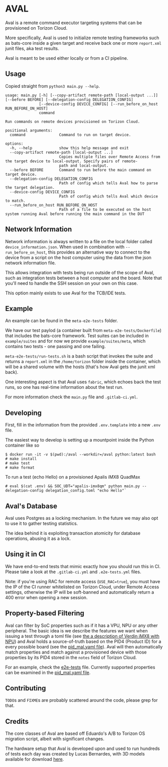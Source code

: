 # AVAL
Aval is a remote command executor targeting systems that can be provisioned on Torizon Cloud.

More specifically, Aval is used to initialize remote testing frameworks such as bats-core inside a given target and receive back one or more `report.xml` junit files, aka test results.

Aval is meant to be used either locally or from a CI pipeline.

## Usage

Copied straight from `python3 main.py --help`.

```
usage: main.py [-h] [--copy-artifact remote-path [local-output ...]] [--before BEFORE] [--delegation-config DELEGATION_CONFIG]
               [--device-config DEVICE_CONFIG] [--run_before_on_host RUN_BEFORE_ON_HOST]
               command

Run commands on remote devices provisioned on Torizon Cloud.

positional arguments:
  command               Command to run on target device.

options:
  -h, --help            show this help message and exit
  --copy-artifact remote-path [local-output ...]
                        Copies multiple files over Remote Access from the target device to local-output. Specify pairs of remote-
                        path and local-output.
  --before BEFORE       Command to run before the main command on target device.
  --delegation-config DELEGATION_CONFIG
                        Path of config which tells Aval how to parse the target delegation.
  --device-config DEVICE_CONFIG
                        Path of config which tells Aval which device to match.
  --run_before_on_host RUN_BEFORE_ON_HOST
                        Path of a file to be executed on the host system running Aval before running the main command in the DUT
```

## Network Information

Network information is always written to a file on the local folder called `device_information.json`. When used in combination with `--run_before_on_host`, this provides an alternative way to connect to the device from a script on the host computer using the data from the json network information file.

This allows integration with tests being run outside of the scope of Aval, such as integration tests between a host computer and the board. Note that you'll need to handle the SSH session on your own on this case.

This option mainly exists to use Aval for the TCB/IDE tests.

## Example

An example can be found in the `meta-e2e-tests` folder.

We have our test paylod (a container built from `meta-e2e-tests/Dockerfile`) that includes the bats-core framework. Test suites can be included in `example/suites` and for now we provide `example/suites/meta`, which contains two tests - one passing and one failing.

`meta-e2e-tests/run-tests.sh` is a bash script that invokes the suite and returns a `report.xml` in the `/home/torizon` folder inside the container, which will be a shared volume with the hosts (that's how Aval gets the junit xml back).

One interesting aspect is that Aval uses `fabric`, which echoes back the test runs, so one has real-time information about the test run.

For more information check the `main.py` file and `.gitlab-ci.yml`.

## Developing 

First, fill in the information from the provided `.env.template` into a new `.env` file.

The easiest way to develop is setting up a mountpoint inside the Python container like so

```
$ docker run -it -v $(pwd):/aval --workdir=/aval python:latest bash
# make install
# make test
# make format
```

To run a test (echo Hello) on a provisioned Apalis iMX8 QuadMax
```
# eval $(cat .env) && SOC_UDT="apalis-imx8qm" python main.py --delegation-config delegation_config.toml "echo Hello"`
```

## Aval's Database

Aval uses Postgres as a locking mechanism. In the future we may also opt to use it to gather testing statistics.

The idea behind it is exploiting transaction atomicity for database operations, abusing it as a lock.

## Using it in CI

We have end-to-end tests that mimic exactly how you should run this in CI. Please take a look at the `.gitlab-ci.yml` and `.e2e-tests.yml` files.

Note: if you're using RAC for remote access (`USE_RAC=true`), you must have the IP of the CI runner whitelisted on Torizon Cloud, under Remote Access settings, otherwise the IP will be soft-banned and automatically return a 400 error when opening a new session.

## Property-based Filtering

Aval can filter by SoC properties such as if it has a VPU, NPU or any other peripheral. The basic idea is we describe the features we want when issuing a test
through a toml file (see [the a description of Verdin iMX8 with NPU](./verdin-imx8mpq-npu.toml)) and Aval holds a source-of-truth based on the PID4 (Product ID)
for a every possible board (see the [pid_mal.yaml file](./pid_map.yaml)). Aval will then automatically match properties and match against a provisioned
device with those properties by its PID4 stored in the `notes` field of Torizon Cloud.

For an example, check the [e2e-tests](./e2e-tests.yml) file. Currently supported properties can be examined in the [pid_mal.yaml file](./pid_map.yaml).

## Contributing

`TODO`s and `FIXME`s are probably scattered around the code, please grep for that.

## Credits

The core classes of Aval are based off Eduardo's A/B to Torizon OS migration script, albeit with significant changes.

The hardware setup that Aval is developed upon and used to run hundreds of tests each day was created by Lucas Bernardes, with 3D models available for download [here](https://github.com/torizon/modular-rack-toradex).
